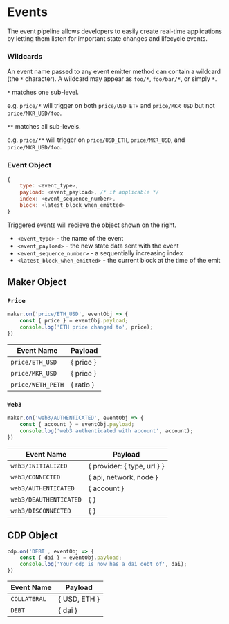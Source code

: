 # Events

The event pipeline allows developers to easily create real-time applications by letting them listen for important state changes and lifecycle events.

### Wildcards

An event name passed to any event emitter method can contain a wildcard (the `*` character). A wildcard may appear as `foo/*`, `foo/bar/*`, or simply `*`.

`*` matches one sub-level.

e.g. `price/*` will trigger on both `price/USD_ETH` and `price/MKR_USD` but not `price/MKR_USD/foo`.

`**` matches all sub-levels.

e.g. `price/**` will trigger on `price/USD_ETH`, `price/MKR_USD`, and `price/MKR_USD/foo`.

### Event Object

```javascript
{
    type: <event_type>,
    payload: <event_payload>, /* if applicable */
    index: <event_sequence_number>,
    block: <latest_block_when_emitted>
}
```

Triggered events will recieve the object shown on the right.

* `<event_type>` - the name of the event
* `<event_payload>` - the new state data sent with the event
* `<event_sequence_number>` - a sequentially increasing index
* `<latest_block_when_emitted>` - the current block at the time of the emit

## Maker Object


### `Price`

```javascript
maker.on('price/ETH_USD', eventObj => {
    const { price } = eventObj.payload;
    console.log('ETH price changed to', price);
})
```


Event Name        | Payload
----------        | --------------
`price/ETH_USD`   | { price }
`price/MKR_USD`   | { price }
`price/WETH_PETH` | { ratio }


### `Web3`


```javascript
maker.on('web3/AUTHENTICATED', eventObj => {
    const { account } = eventObj.payload;
    console.log('web3 authenticated with account', account);
})
```

Event Name            | Payload
----------            | --------------
`web3/INITIALIZED`    | { provider: { type, url } }
`web3/CONNECTED`      | { api, network, node }
`web3/AUTHENTICATED`  | { account }
`web3/DEAUTHENTICATED`| { }
`web3/DISCONNECTED`   | { }


## CDP Object

```javascript
cdp.on('DEBT', eventObj => {
    const { dai } = eventObj.payload;
    console.log('Your cdp is now has a dai debt of', dai);
})
```

Event Name   | Payload
------------ | --------------
`COLLATERAL` | { USD, ETH }
`DEBT`       | { dai }
